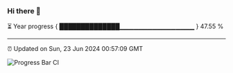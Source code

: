 ### Hi there 👋

⏳ Year progress { ██████████████▁▁▁▁▁▁▁▁▁▁▁▁▁▁▁▁ } 47.55 %

---

⏰ Updated on Sun, 23 Jun 2024 00:57:09 GMT

![Progress Bar CI](https://github.com/liununu/liununu/workflows/Progress%20Bar%20CI/badge.svg)
